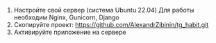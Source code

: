 1. Настройте свой сервер (система Ubuntu 22.04)
Для работы необходим Nginx, Gunicorn, Django
2. Скопируйте проект: https://github.com/AlexandrZibinin/tg_habit.git
3. Активируйте приложение на сервере
